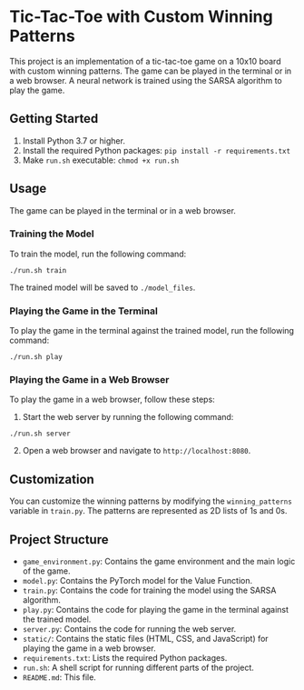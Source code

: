 # Tic-Tac-Toe with Custom Winning Patterns

This project is an implementation of a tic-tac-toe game on a 10x10 board with custom winning patterns. The game can be played in the terminal or in a web browser. A neural network is trained using the SARSA algorithm to play the game.

## Getting Started

1. Install Python 3.7 or higher.
2. Install the required Python packages: `pip install -r requirements.txt`
3. Make `run.sh` executable: `chmod +x run.sh`

## Usage

The game can be played in the terminal or in a web browser.

### Training the Model

To train the model, run the following command:

```./run.sh train```


The trained model will be saved to `./model_files`.

### Playing the Game in the Terminal

To play the game in the terminal against the trained model, run the following command:


```./run.sh play```


### Playing the Game in a Web Browser

To play the game in a web browser, follow these steps:

1. Start the web server by running the following command:

```./run.sh server```

2. Open a web browser and navigate to `http://localhost:8080`.

## Customization

You can customize the winning patterns by modifying the `winning_patterns` variable in `train.py`. The patterns are represented as 2D lists of 1s and 0s.

## Project Structure

- `game_environment.py`: Contains the game environment and the main logic of the game.
- `model.py`: Contains the PyTorch model for the Value Function.
- `train.py`: Contains the code for training the model using the SARSA algorithm.
- `play.py`: Contains the code for playing the game in the terminal against the trained model.
- `server.py`: Contains the code for running the web server.
- `static/`: Contains the static files (HTML, CSS, and JavaScript) for playing the game in a web browser.
- `requirements.txt`: Lists the required Python packages.
- `run.sh`: A shell script for running different parts of the project.
- `README.md`: This file.
